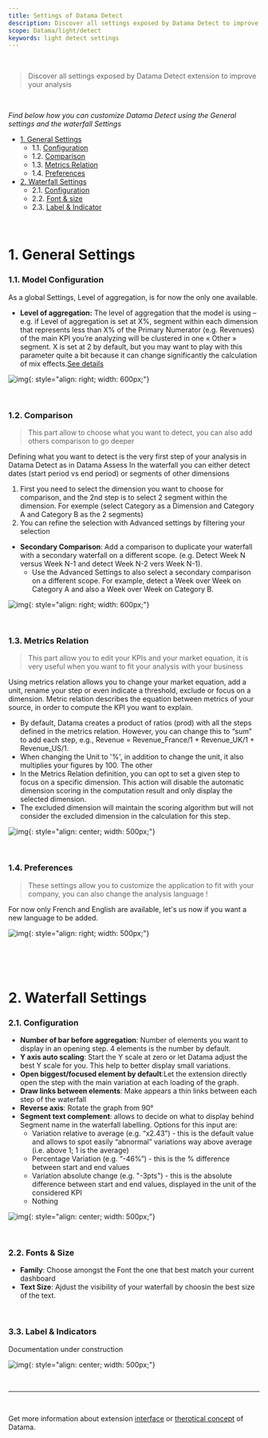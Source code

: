 ```yaml
---
title: Settings of Datama Detect
description: Discover all settings exposed by Datama Detect to improve your analysis
scope: Datama/light/detect
keywords: light detect settings
---
```


<br/>

> Discover all settings exposed by Datama Detect extension to improve your analysis

<br/>

_Find below how you can customize Datama Detect using the General settings and the waterfall Settings_

- [1. General Settings](#1-general-settings)
    - 1.1. [Configuration](#11-model-configuration)
    - 1.2. [Comparison](#12-comparison)
    - 1.3. [Metrics Relation](#13-metrics-relation)
    - 1.4. [Preferences](#14-preferences)
- [2. Waterfall Settings](#2-waterfall-settings)
    - 2.1. [Configuration](#21-configuration)
    - 2.2. [Font & size](#22-fonts--size)
    - 2.3. [Label & Indicator](#33-label--indicators)

<br/>

# 1. General Settings


### 1.1. Model Configuration

As a global Settings, Level of aggregation, is for now the only one available. 

<!--- **Segment text complement:** "variation relative to avg" or "variation in %" this is a display option in the label of each segment when clicking a waterfall step. 
    - each segment is written like "desktop (x...)" this x is a variation relative to average (e.g if the variation at this step is +2% and the variation of Desktop is +4% the parenthesis will "x2" which the relative variation of the segment 'Desktop' detect to the average variation). 
    - When selecting "variation in %" you only have the absolut variation of the segment in %. If desktop is moving of +4%, the label will be 'Desktop (+4)'--->
- **Level of aggregation:** The level of aggregation that the model is using – e.g. if Level of aggregation is set at X%, segment within each dimension that represents less than X% of the Primary Numerator (e.g. Revenues) of the main KPI you’re analyzing will be clustered in one « Other » segment. X is set at 2 by default, but you may want to play with this parameter quite a bit because it can change significantly the calculation of mix effects.[See details]({{site.url}}/{{site.baseurl}}/core_app/new/interface/subheader/settings/aggregation.html)

![img]({{site.url}}/{{site.baseurl}}/extensions/assets/gif/asses_aggre_level.PNG){: style="align: right; width: 600px;"}

<br/>

### 1.2. Comparison 

> This part allow to choose what you want to detect, you can also add others comparison to go deeper

Defining what you want to detect is the very first step of your analysis in Datama Detect as in Datama Assess In the waterfall you can either detect dates (start period vs end period) or segments of other dimensions
1. First you need to select the dimension you want to choose for comparison, and the 2nd step is to select 2 segment within the dimension. For exemple (select Category as a Dimension and Category A and Category B as the 2 segments)
2. You can refine the selection with Advanced settings by filtering your selection 

- **Secondary Comparison**: Add a comparison to duplicate your waterfall with a secondary waterfall on a different scope. (e.g. Detect Week N versus Week N-1 and detect Week N-2 vers Week N-1).
  - Use the Advanced Settings to also select a secondary comparison on a different scope. For example, detect a Week over Week on Category A and also a Week over Week on Category B.

![img]({{site.url}}/{{site.baseurl}}/extensions/assets/gif/choose_comparison.PNG){: style="align: right; width: 600px;"}

<br/>

### 1.3. Metrics Relation

> This part allow you to edit your KPIs and your market equation, it is very useful when you want to fit your analysis with your business

Using metrics relation allows you to change your market equation, add a unit, rename your step or even indicate a threshold, exclude or focus on a dimension. Metric relation describes the equation between metrics of your source, in order to compute the KPI you want to explain.

- By default, Datama creates a product of ratios (prod) with all the steps defined in the metrics relation. However, you can change this to “sum” to add each step, e.g., Revenue = Revenue_France/1 + Revenue_UK/1 + Revenue_US/1.
- When changing the Unit to '%', in addition to change the unit, it also multiplies your figures by 100. The other 
- In the Metrics Relation definition, you can opt to set a given step to focus on a specific dimension. This action will disable the automatic dimension scoring in the computation result and only display the selected dimension.
- The excluded dimension will maintain the scoring algorithm but will not consider the excluded dimension in the calculation for this step.

![img]({{site.url}}/{{site.baseurl}}/extensions/assets/gif/PBI_MetricsRelation.PNG){: style="align: center; width: 500px;"}


<br/>

### 1.4. Preferences

> These settings allow you to customize the application to fit with your company, you can also change the analysis language !

 For now only French and English are available, let's us now if you want a new language to be added. 


![img]({{site.url}}/{{site.baseurl}}/extensions/assets/gif/PBI_LanguageSettings.PNG){: style="align: right; width: 500px;"}


<br/>
<br/>
<br/>


# 2. Waterfall Settings 

### 2.1. Configuration 

- **Number of bar before aggregation**: Number of elements you want to display in an opening step. 4 elements is the number by default.
- **Y axis auto scaling**: Start the Y scale at zero or let Datama adjust the best Y scale for you. This help to better display small variations.
- **Open biggest/focused element by default**:Let the extension directly open the step with the main variation at each loading of the graph. 
- **Draw links between elements**: Make appears a thin links between each step of the waterfall
- **Reverse axis**: Rotate the graph from 90°
- **Segment text complement**: allows to decide on what to display behind Segment name in the waterfall labelling. Options for this input are:
    - Variation relative to average (e.g. “x2.43”) - this is the default value and allows to spot easily “abnormal” variations way above average (i.e. above 1; 1 is the average)
    - Percentage Variation (e.g. “-46%”) - this is the % difference between start and end values
    - Variation absolute change (e.g. "-3pts") - this is the absolute difference between start and end values, displayed in the unit of the considered KPI
    - Nothing

![img]({{site.url}}/{{site.baseurl}}/extensions/assets/gif/PBI_SettingsWaterfall.png){: style="align: center; width: 500px;"}


<br/>




### 2.2. Fonts & Size

- **Family**: Choose amongst the Font the one that best match your current dashboard
- **Text Size**: Ajdust the visibility of your waterfall by choosin the best size of the text. 

<br/>

### 3.3. Label & Indicators

Documentation under construction

![img]({{site.url}}/{{site.baseurl}}/extensions/assets/gif/SettingsLabelIndicator.png){: style="align: center; width: 500px;"}



<br/>

---

<br/>

Get more information about extension [interface]({{site.url}}/{{site.baseurl}}/extensions/datama-detect/structure.html) or [therotical concept]({{site.url}}/{{site.baseurl}}/extensions/datama-detect/concept.html) of Datama.

<br>

